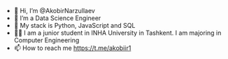 - 👋 Hi, I’m @AkobirNarzullaev
- 👀 I’m a Data Science Engineer
- 🌱 My stack is Python, JavaScript and SQL
- 🧑‍🎓 I am a junior student in INHA University in Tashkent. I am majoring in Computer Engineering
- 📫 How to reach me https://t.me/akobiir1
